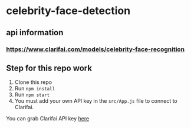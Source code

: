 # celebrity-face-detection
## api information
### https://www.clarifai.com/models/celebrity-face-recognition

## Step for this repo work
1. Clone this repo
2. Run `npm install`
3. Run `npm start`
4. You must add your own API key in the `src/App.js` file to connect to Clarifai.

You can grab Clarifai API key [here](https://www.clarifai.com/)
